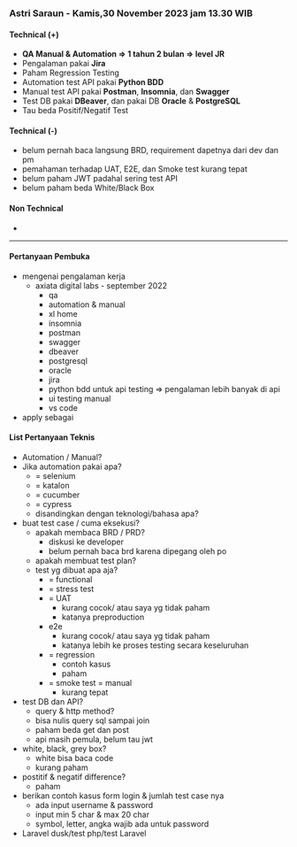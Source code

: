 ### Astri Saraun - Kamis,30 November 2023 jam 13.30 WIB

#### Technical (+) 

- **QA Manual & Automation => 1 tahun 2 bulan => level JR**  
- Pengalaman pakai **Jira**
- Paham Regression Testing
- Automation test API pakai **Python BDD**
- Manual test API pakai **Postman**, **Insomnia**, dan **Swagger**
- Test DB pakai **DBeaver**, dan pakai DB **Oracle** & **PostgreSQL**
- Tau beda Positif/Negatif Test

#### Technical (-)  

- belum pernah baca langsung BRD, requirement dapetnya dari dev dan pm
- pemahaman terhadap UAT, E2E, dan Smoke test kurang tepat
- belum paham JWT padahal sering test API
- belum paham beda White/Black Box

#### Non Technical  

- 

---

#### Pertanyaan Pembuka

- mengenai pengalaman kerja  
	- axiata digital labs - september 2022
		- qa
		- automation & manual
		- xl home
		- insomnia
		- postman
		- swagger
		- dbeaver
		- postgresql
		- oracle
		- jira
		- python bdd untuk api testing => pengalaman lebih banyak di api
		- ui testing manual
		- vs code
- apply sebagai


#### List Pertanyaan Teknis

- Automation / Manual?  
- Jika automation pakai apa?
	- = selenium
	- = katalon
	- = cucumber
	- = cypress
	- disandingkan dengan teknologi/bahasa apa?
- buat test case / cuma eksekusi?
	- apakah membaca BRD / PRD?
		- diskusi ke developer
		- belum pernah baca brd karena dipegang oleh po
	- apakah membuat test plan?
	- test yg dibuat apa aja?
		- = functional
		- = stress test
		- = UAT
			- kurang cocok/ atau saya yg tidak paham
			- katanya preproduction
		- e2e
			- kurang cocok/ atau saya yg tidak paham
			- katanya lebih ke proses testing secara keseluruhan
		- = regression
			- contoh kasus
			- paham
		- = smoke test = manual
			- kurang tepat
- test DB dan API?
	- query & http method?
	- bisa nulis query sql sampai join
	- paham beda get dan post
	- api masih pemula, belum tau jwt
- white, black, grey box?
	- white bisa baca code
	- kurang paham
- postitif & negatif difference?
	- paham
- berikan contoh kasus form login & jumlah test case nya
	- ada input username & password
	- input min 5 char & max 20 char
	- symbol, letter, angka wajib ada untuk password
- Laravel dusk/test php/test Laravel